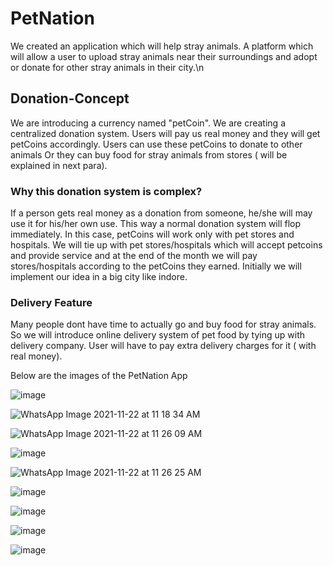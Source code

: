 
# PetNation
We created an application which will help stray animals. A platform which will allow a user to upload stray animals near their surroundings and adopt or donate for other stray animals in their city.\n
## Donation-Concept
We are introducing a currency named "petCoin". We are creating a centralized donation system. Users will pay us real money and they will get petCoins accordingly. Users can use these petCoins to donate to other animals Or they can buy food for stray animals from stores ( will be explained in next para).<br/>
### Why this donation system is complex?
If a person gets real money as a donation from someone, he/she will may use it for his/her own use. This way a normal donation system will flop immediately. In this case, petCoins will work only with pet stores and hospitals. We will tie up with pet stores/hospitals which will accept petcoins and provide service and at the end of the month we will pay stores/hospitals according to the petCoins they earned. Initially we will implement our idea in a big city like indore.<br/>
### Delivery Feature
Many people dont have time to actually go and buy food for stray animals. So we will introduce online delivery system of pet food by tying up with delivery company. User will have to pay extra delivery charges for it ( with real money).

Below are the images of the PetNation App

![image](https://user-images.githubusercontent.com/66211350/142808543-ef6040fb-2a60-433f-a70e-157dc7a1b2d9.png)

![WhatsApp Image 2021-11-22 at 11 18 34 AM](https://user-images.githubusercontent.com/66211350/142807908-30704bf4-ae3b-495d-898d-6df5d268ce7d.jpeg)

![WhatsApp Image 2021-11-22 at 11 26 09 AM](https://user-images.githubusercontent.com/66211350/142808199-c9c58885-d06f-48c9-94da-b4d93d3cc32c.jpeg)

![image](https://user-images.githubusercontent.com/66211350/142808494-550dc1ea-c698-48af-8c6c-95887ea292df.png)

![WhatsApp Image 2021-11-22 at 11 26 25 AM](https://user-images.githubusercontent.com/66211350/142808245-8c3de8d4-9ab0-44e5-9737-e0d79a8760d2.jpeg)

![image](https://user-images.githubusercontent.com/66211350/142808404-eb6496ff-bb6e-4bbb-8c11-f1090d8c43ff.png)

![image](https://user-images.githubusercontent.com/66211350/142808427-609316da-7cc8-4209-92c3-45cef8a3452c.png)

![image](https://user-images.githubusercontent.com/66211350/142808441-4aa56588-1a86-402e-8e73-f09b4d612c3a.png)

![image](https://user-images.githubusercontent.com/66211350/142808448-6831fd09-9ef8-4ebb-bf60-d09107104003.png)


